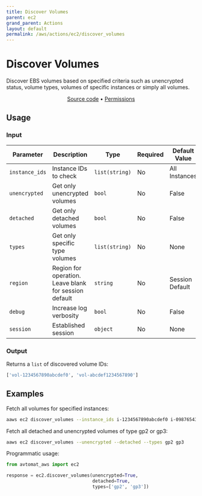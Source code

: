 ```yaml
---
title: Discover Volumes
parent: ec2
grand_parent: Actions
layout: default
permalink: /aws/actions/ec2/discover_volumes
---
```


# Discover Volumes

Discover EBS volumes based on specified criteria such as unencrypted status, volume types,
volumes of specific instances or simply all volumes.

<p align="center">
   <a href="https://github.com/avtomat-hub/avtomat-aws/tree/main/avtomat_aws/ec2/discover_volumes.py">Source code</a> •
   <a href="/aws/permissions/ec2/discover_volumes">Permissions</a>
</p>

## Usage

### Input

| Parameter      | Description                                           | Type           | Required | Default Value   |
|----------------|-------------------------------------------------------|----------------|----------|-----------------|
| `instance_ids` | Instance IDs to check                                 | `list(string)` | No       | All Instances   |
| `unencrypted`  | Get only unencrypted volumes                          | `bool`         | No       | False           |
| `detached`     | Get only detached volumes                             | `bool`         | No       | False           |
| `types`        | Get only specific type volumes                        | `list(string)` | No       | None            |
| `region`       | Region for operation. Leave blank for session default | `string`       | No       | Session Default |
| `debug`        | Increase log verbosity                                | `bool`         | No       | False           |
| `session`      | Established session                                   | `object`       | No       | None            |

### Output

Returns a `list` of discovered volume IDs:

```python
['vol-1234567890abcdef0', 'vol-abcdef1234567890']
```

## Examples

Fetch all volumes for specified instances:

```bash
aaws ec2 discover_volumes --instance_ids i-1234567890abcdef0 i-0987654321fedcba0
```

Fetch all detached and unencrypted volumes of type gp2 or gp3:

```bash
aaws ec2 discover_volumes --unencrypted --detached --types gp2 gp3
```

Programmatic usage:

```python
from avtomat_aws import ec2

response = ec2.discover_volumes(unencrypted=True,
                                detached=True,
                                types=['gp2', 'gp3'])
```
